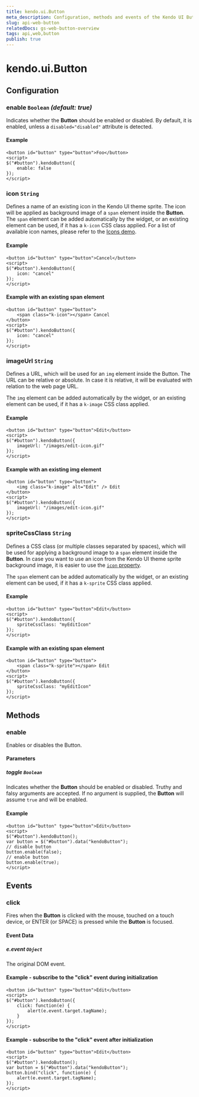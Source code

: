 ```yaml
---
title: kendo.ui.Button
meta_description: Configuration, methods and events of the Kendo UI Button
slug: api-web-button
relatedDocs: gs-web-button-overview
tags: api,web,button
publish: true
---
```


# kendo.ui.Button

## Configuration

### enable `Boolean` *(default: true)*

Indicates whether the **Button** should be enabled or disabled. By default, it is enabled, unless a `disabled="disabled"` attribute is detected.

#### Example

	<button id="button" type="button">Foo</button>
	<script>
	$("#button").kendoButton({
		enable: false
	});
	</script>

### icon `String`

Defines a name of an existing icon in the Kendo UI theme sprite. The icon will be applied as background image of a `span` element inside the **Button**.
The `span` element can be added automatically by the widget, or an existing element can be used, if it has a `k-icon` CSS class applied.
For a list of available icon names, please refer to the [Icons demo](http://demos.kendoui.com/web/styling/icons.html).

#### Example

	<button id="button" type="button">Cancel</button>
	<script>
	$("#button").kendoButton({
		icon: "cancel"
	});
	</script>

#### Example with an existing span element

	<button id="button" type="button">
		<span class="k-icon"></span> Cancel
	</button>
	<script>
	$("#button").kendoButton({
		icon: "cancel"
	});
	</script>

### imageUrl `String`

Defines a URL, which will be used for an `img` element inside the Button. The URL can be relative or absolute. In case it is relative, it will be evaluated with relation to the web page URL.

The `img` element can be added automatically by the widget, or an existing element can be used, if it has a `k-image` CSS class applied.

#### Example

	<button id="button" type="button">Edit</button>
	<script>
	$("#button").kendoButton({
		imageUrl: "/images/edit-icon.gif"
	});
	</script>

#### Example with an existing img element

	<button id="button" type="button">
		<img class="k-image" alt="Edit" /> Edit
	</button>
	<script>
	$("#button").kendoButton({
		imageUrl: "/images/edit-icon.gif"
	});
	</script>

### spriteCssClass `String`

Defines a CSS class (or multiple classes separated by spaces), which will be used for applying a background image to a `span` element inside the **Button**.
In case you want to use an icon from the Kendo UI theme sprite background image, it is easier to use the [`icon` property](#configuration-icon).

The `span` element can be added automatically by the widget, or an existing element can be used, if it has a `k-sprite` CSS class applied.

#### Example

	<button id="button" type="button">Edit</button>
	<script>
	$("#button").kendoButton({
		spriteCssClass: "myEditIcon"
	});
	</script>

#### Example with an existing span element

	<button id="button" type="button">
		<span class="k-sprite"></span> Edit
	</button>
	<script>
	$("#button").kendoButton({
		spriteCssClass: "myEditIcon"
	});
	</script>

## Methods

### enable

Enables or disables the Button.

#### Parameters

##### toggle `Boolean`

Indicates whether the **Button** should be enabled or disabled. Truthy and falsy arguments are accepted. If no argument is supplied, the **Button** will assume `true` and will be enabled.

#### Example

	<button id="button" type="button">Edit</button>
	<script>
	$("#button").kendoButton();
	var button = $("#button").data("kendoButton");
	// disable button
	button.enable(false);
	// enable button
	button.enable(true);
	</script>

## Events

### click

Fires when the **Button** is clicked with the mouse, touched on a touch device, or ENTER (or SPACE) is pressed while the **Button** is focused.

#### Event Data

##### e.event `Object`

The original DOM event.

#### Example - subscribe to the "click" event during initialization

	<button id="button" type="button">Edit</button>
	<script>
	$("#button").kendoButton({
		click: function(e) {
			alert(e.event.target.tagName);
		}
	});
	</script>

#### Example - subscribe to the "click" event after initialization

	<button id="button" type="button">Edit</button>
	<script>
	$("#button").kendoButton();
	var button = $("#button").data("kendoButton");
	button.bind("click", function(e) {
		alert(e.event.target.tagName);
	});	
	</script>

